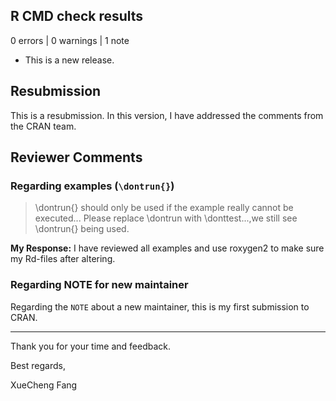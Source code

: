 ## R CMD check results

0 errors | 0 warnings | 1 note

* This is a new release.
## Resubmission

This is a resubmission. In this version, I have addressed the comments from the CRAN team.

## Reviewer Comments

### Regarding examples (`\dontrun{}`)

> \dontrun{} should only be used if the example really cannot be executed... Please replace \dontrun with \donttest...,we still see \dontrun{} being used.

**My Response:**
I have reviewed all examples and use roxygen2 to make sure my Rd-files after altering.

### Regarding NOTE for new maintainer

Regarding the `NOTE` about a new maintainer, this is my first submission to CRAN.

---

Thank you for your time and feedback.

Best regards,

XueCheng Fang